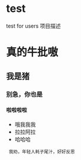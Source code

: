 # test
test for users
项目描述


# 真的牛批嗷
## 我是猪
### 别急，你也是
#### 啦啦啦啦
- 哦我我我
- 拉拉阿拉
- 哈哈哈

```
 我劝，年轻人耗子尾汁，好好反思
```

